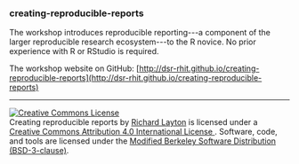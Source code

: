 ### creating-reproducible-reports

The workshop introduces reproducible reporting---a component of the  larger reproducible research ecosystem---to the R novice. No prior experience with R or RStudio is required.

The workshop website on GitHub: [http://dsr-rhit.github.io/creating-reproducible-reports](http://dsr-rhit.github.io/creating-reproducible-reports)








--- 

<p>
<a rel="license" href="http://creativecommons.org/licenses/by/4.0/"><img alt="Creative Commons License" style="border-width:0" src="https://i.creativecommons.org/l/by/4.0/88x31.png" /></a><br />
Creating reproducible reports by <a href="https://github.com/graphdr">Richard Layton</a> is licensed under a  <a rel="license" href="http://creativecommons.org/licenses/by/4.0/">
Creative Commons Attribution 4.0 International License
</a>.
Software, code, and tools are licensed under the <a href="http://dsr-rhit.github.io/creating-reproducible-reports/pages/bsd3.html">Modified Berkeley Software Distribution (BSD-3-clause)</a>. 
